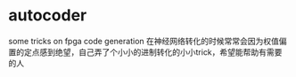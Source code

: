 # autocoder
some tricks on fpga code generation
在神经网络转化的时候常常会因为权值偏置的定点感到绝望，自己弄了个小小的进制转化的小小trick，希望能帮助有需要的人
